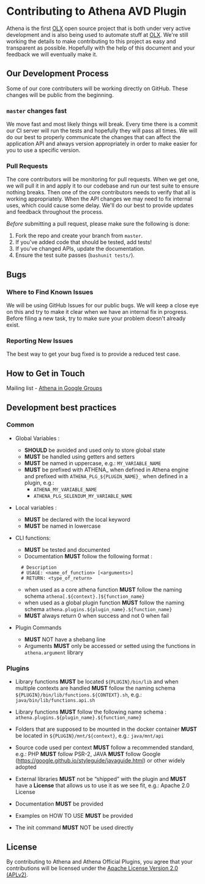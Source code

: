 # Contributing to Athena AVD Plugin

Athena is the first [OLX](http://www.olx.com/) open source project that is both under very active development and is also being used to automate stuff at [OLX](http://www.olx.com/). We're still working the details to make contributing to this project as easy and transparent as possible. Hopefully with the help of this document and your feedback we will eventually make it.

## Our Development Process

Some of our core contributers will be working directly on GitHub. These changes will be public from the beginning.

### `master` changes fast

We move fast and most likely things will break. Every time there is a commit our CI server will run the tests and hopefully they will pass all times. We will do our best to properly communicate the changes that can affect the application API and always version appropriately in order to make easier for you to use a specific version.

### Pull Requests

The core contributors will be monitoring for pull requests. When we get one, we will pull it in and apply it to our codebase and run our test suite to ensure nothing breaks. Then one of the core contributors needs to verify that all is working appropriately. When the API changes we may need to fix internal uses, which could cause some delay. We'll do our best to provide updates and feedback throughout the process.

*Before* submitting a pull request, please make sure the following is done:

1. Fork the repo and create your branch from `master`.
2. If you've added code that should be tested, add tests!
3. If you've changed APIs, update the documentation.
4. Ensure the test suite passes (`bashunit tests/`).


## Bugs

### Where to Find Known Issues

We will be using GitHub Issues for our public bugs. We will keep a close eye on this and try to make it clear when we have an internal fix in progress. Before filing a new task, try to make sure your problem doesn't already exist.

### Reporting New Issues

The best way to get your bug fixed is to provide a reduced test case.

## How to Get in Touch

Mailing list - [Athena in Google Groups](https://groups.google.com/a/olx.com/d/forum/athena)

## Development best practices

### Common

* Global Variables :
	- **SHOULD** be avoided and used only to store global state
	- **MUST** be handled using getters and setters
	- **MUST** be named in uppercase, e.g.: ```MY_VARIABLE_NAME```
	- **MUST** be prefixed with ATHENA_ when defined in Athena engine and prefixed with ```ATHENA_PLG_${PLUGIN_NAME}_``` when defined in a plugin, e.g.:
		- ```ATHENA_MY_VARIABLE_NAME```
		- ```ATHENA_PLG_SELENIUM_MY_VARIABLE_NAME```

* Local variables :
	- **MUST** be declared with the local keyword
	- **MUST** be named in lowercase


* CLI functions:
	* **MUST** be tested  and documented
	* Documentation **MUST** follow the following format :
  ```
	# Description
	# USAGE: <name_of_function> [<arguments>]
	# RETURN: <type_of_return>
  ```
	* when used as a core athena function **MUST** follow the naming schema ```athena[.${context}.]${function_name}```
	* when used as a global plugin function **MUST** follow the naming schema ```athena.plugins.${plugin_name}.${function_name}```
	* **MUST** always return 0 when success and not 0 when fail


* Plugin Commands

  * **MUST** NOT have a shebang line
  * Arguments **MUST** only be accessed or setted using the functions in ```athena.argument``` library



### Plugins

  * Library functions **MUST** be located ```${PLUGIN}/bin/lib``` and when multiple contexts are handled **MUST** follow the naming schema ```${PLUGIN}/bin/lib/functions.${CONTEXT}.sh```, e.g.: ```java/bin/lib/functions.api.sh```

  * Library functions **MUST** follow the following name schema : ```athena.plugins.${plugin_name}.${function_name}```


  * Folders that are supposed to be mounted in the docker container **MUST** be located in ```${PLUGIN}/mnt/${context}```, e.g.: ```java/mnt/api```

  * Source code used per context **MUST** follow a recommended standard, e.g.: PHP **MUST** follow PSR-2, JAVA **MUST** follow Google (https://google.github.io/styleguide/javaguide.html) or other widely adopted

  * External libraries **MUST** not be “shipped” with the plugin and **MUST** have a **License** that allows us to use it as we see fit, e.g.: Apache 2.0 License

  * Documentation **MUST** be provided

  * Examples on HOW TO USE **MUST** be provided

  * The init command **MUST** NOT be used directly


## License

By contributing to Athena and Athena Official Plugins, you agree that your contributions will be licensed under the [Apache License Version 2.0 (APLv2)](LICENSE).
